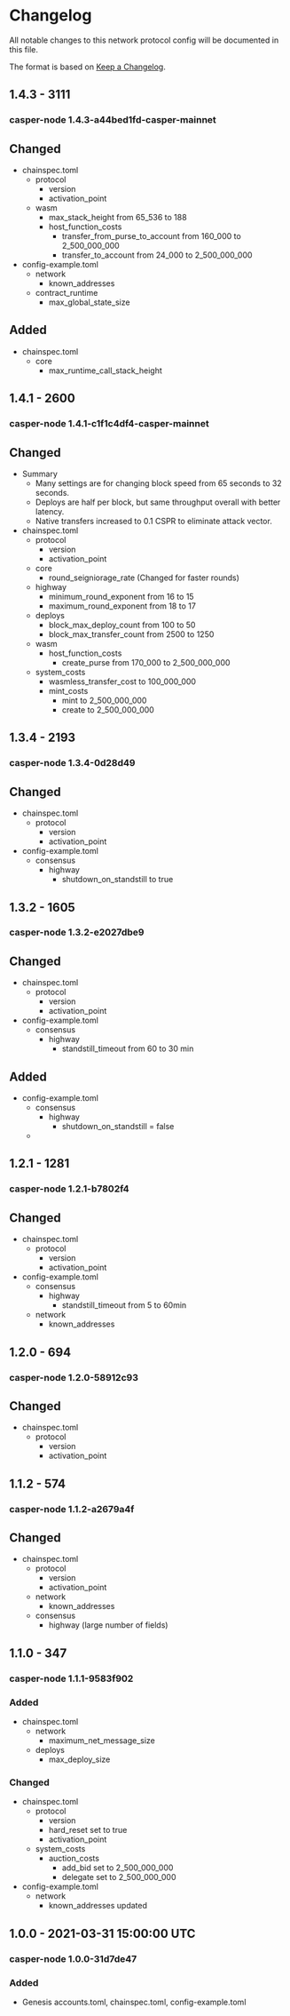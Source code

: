 # Changelog

All notable changes to this network protocol config will be documented in this file.  

The format is based on [Keep a Changelog](https://keepachangelog.com/en/1.0.0/).

[comment]: <> (Added:      new features)
[comment]: <> (Changed:    changes in existing functionality)
[comment]: <> (Deprecated: soon-to-be removed features)
[comment]: <> (Removed:    now removed features)
[comment]: <> (Fixed:      any bug fixes)
[comment]: <> (Security:   in case of vulnerabilities)


## 1.4.3 - 3111
### casper-node 1.4.3-a44bed1fd-casper-mainnet

## Changed
* chainspec.toml
  * protocol
    * version
    * activation_point
  * wasm
    * max_stack_height from 65_536 to 188
    * host_function_costs
      * transfer_from_purse_to_account from 160_000 to 2_500_000_000
      * transfer_to_account from 24_000 to 2_500_000_000
* config-example.toml
  * network
    * known_addresses
  * contract_runtime
    * max_global_state_size
## Added
* chainspec.toml
  * core
    * max_runtime_call_stack_height

## 1.4.1 - 2600
### casper-node 1.4.1-c1f1c4df4-casper-mainnet

## Changed
* Summary
  * Many settings are for changing block speed from 65 seconds to 32 seconds.  
  * Deploys are half per block, but same throughput overall with better latency.
  * Native transfers increased to 0.1 CSPR to eliminate attack vector.
* chainspec.toml
  * protocol
    * version
    * activation_point
  * core
    * round_seigniorage_rate (Changed for faster rounds)
  * highway
    * minimum_round_exponent from 16 to 15
    * maximum_round_exponent from 18 to 17
  * deploys
    * block_max_deploy_count from 100 to 50
    * block_max_transfer_count from 2500 to 1250
  * wasm
    * host_function_costs
      * create_purse from 170_000 to 2_500_000_000
  * system_costs
    * wasmless_transfer_cost to 100_000_000
    * mint_costs
      * mint to 2_500_000_000
      * create to 2_500_000_000
      
## 1.3.4 - 2193
### casper-node 1.3.4-0d28d49

## Changed
* chainspec.toml
  * protocol
    * version
    * activation_point
* config-example.toml
  * consensus
    * highway
      * shutdown_on_standstill to true

## 1.3.2 - 1605
### casper-node 1.3.2-e2027dbe9

## Changed
* chainspec.toml
  * protocol
    * version
    * activation_point
* config-example.toml
  * consensus
    * highway
      * standstill_timeout from 60 to 30 min

## Added
* config-example.toml
  * consensus
    * highway
      * shutdown_on_standstill = false
  * 

## 1.2.1 - 1281
### casper-node 1.2.1-b7802f4

## Changed
* chainspec.toml
  * protocol
    * version
    * activation_point
* config-example.toml
  * consensus
    * highway
      * standstill_timeout from 5 to 60min
  * network
    * known_addresses

## 1.2.0 - 694
### casper-node 1.2.0-58912c93

## Changed
* chainspec.toml
  * protocol
    * version
    * activation_point

## 1.1.2 - 574
### casper-node 1.1.2-a2679a4f

## Changed
* chainspec.toml
  * protocol
    * version
    * activation_point
  * network
    * known_addresses
  * consensus
    * highway (large number of fields)

## 1.1.0 - 347
### casper-node 1.1.1-9583f902

### Added
* chainspec.toml
  * network
    * maximum_net_message_size
  * deploys
    * max_deploy_size

### Changed
* chainspec.toml
  * protocol
    * version
    * hard_reset set to true
    * activation_point
  * system_costs
    * auction_costs
      * add_bid set to 2_500_000_000
      * delegate set to 2_500_000_000
* config-example.toml
  * network
    * known_addresses updated

## 1.0.0 - 2021-03-31 15:00:00 UTC 
### casper-node 1.0.0-31d7de47

### Added
* Genesis accounts.toml, chainspec.toml, config-example.toml
